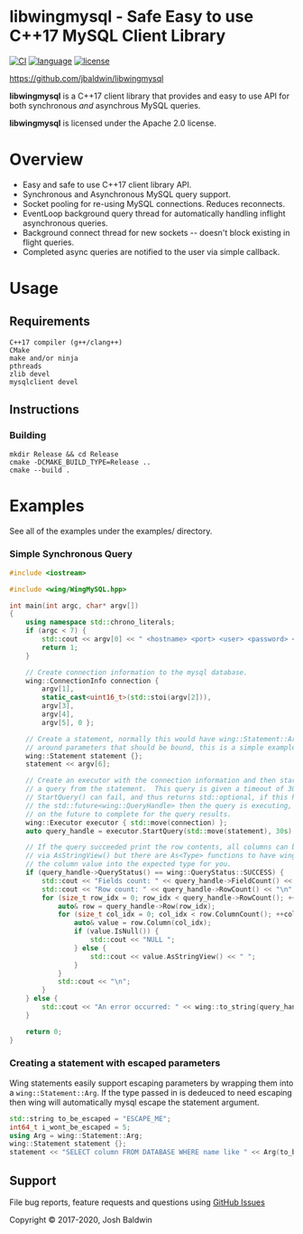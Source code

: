 libwingmysql - Safe Easy to use C++17 MySQL Client Library
==========================================================

[![CI](https://github.com/jbaldwin/libwingmysql/workflows/build-release-test/badge.svg)](https://github.com/jbaldwin/libwingmysql/workflows/build-release-test/badge.svg)
[![language][badge.language]][language]
[![license][badge.license]][license]

[badge.language]: https://img.shields.io/badge/language-C%2B%2B17-yellow.svg
[badge.license]: https://img.shields.io/badge/license-Apache--2.0-blue

[language]: https://en.wikipedia.org/wiki/C%2B%2B17
[license]: https://en.wikipedia.org/wiki/Apache_License

https://github.com/jbaldwin/libwingmysql

**libwingmysql** is a C++17 client library that provides and easy to use API for both synchronous _and_ asynchrous MySQL queries.

**libwingmysql** is licensed under the Apache 2.0 license.

# Overview #
* Easy and safe to use C++17 client library API.
* Synchronous and Asynchronous MySQL query support.
* Socket pooling for re-using MySQL connections.  Reduces reconnects.
* EventLoop background query thread for automatically handling inflight asynchronous queries.
* Background connect thread for new sockets -- doesn't block existing in flight queries.
* Completed async queries are notified to the user via simple callback.

# Usage #

## Requirements
    C++17 compiler (g++/clang++)
    CMake
    make and/or ninja
    pthreads
    zlib devel
    mysqlclient devel

## Instructions

### Building
    mkdir Release && cd Release
    cmake -DCMAKE_BUILD_TYPE=Release ..
    cmake --build .

# Examples

See all of the examples under the examples/ directory.

### Simple Synchronous Query
```C++
#include <iostream>

#include <wing/WingMySQL.hpp>

int main(int argc, char* argv[])
{
    using namespace std::chrono_literals;
    if (argc < 7) {
        std::cout << argv[0] << " <hostname> <port> <user> <password> <db> <query>\n";
        return 1;
    }

    // Create connection information to the mysql database.
    wing::ConnectionInfo connection {
        argv[1],
        static_cast<uint16_t>(std::stoi(argv[2])),
        argv[3],
        argv[4],
        argv[5], 0 };

    // Create a statement, normally this would have wing::Statement::Arg()
    // around parameters that should be bound, this is a simple example.
    wing::Statement statement {};
    statement << argv[6];

    // Create an executor with the connection information and then start
    // a query from the statement.  This query is given a timeout of 30s.
    // StartQuery() can fail, and thus returns std::optional, if this holds
    // the std::future<wing::QueryHandle> then the query is executing, wait
    // on the future to complete for the query results.
    wing::Executor executor { std::move(connection) };
    auto query_handle = executor.StartQuery(std::move(statement), 30s).value().get();

    // If the query succeeded print the row contents, all columns can be viewed
    // via AsStringView() but there are As<Type> functions to have wing convert
    // the column value into the expected type for you.
    if (query_handle->QueryStatus() == wing::QueryStatus::SUCCESS) {
        std::cout << "Fields count: " << query_handle->FieldCount() << "\n";
        std::cout << "Row count: " << query_handle->RowCount() << "\n";
        for (size_t row_idx = 0; row_idx < query_handle->RowCount(); ++row_idx) {
            auto& row = query_handle->Row(row_idx);
            for (size_t col_idx = 0; col_idx < row.ColumnCount(); ++col_idx) {
                auto& value = row.Column(col_idx);
                if (value.IsNull()) {
                    std::cout << "NULL ";
                } else {
                    std::cout << value.AsStringView() << " ";
                }
            }
            std::cout << "\n";
        }
    } else {
        std::cout << "An error occurred: " << wing::to_string(query_handle->QueryStatus()) << "\n";
    }

    return 0;
}

```

### Creating a statement with escaped parameters
Wing statements easily support escaping parameters by wrapping them into a
`wing::Statement::Arg`.  If the type passed in is dedeuced to need escaping then wing
will automatically mysql escape the statement argument.

```C++
std::string to_be_escaped = "ESCAPE_ME";
int64_t i_wont_be_escaped = 5;
using Arg = wing::Statement::Arg;
wing::Statement statement {};
statement << "SELECT column FROM DATABASE WHERE name like " << Arg(to_be_escaped) << " AND id = " << Arg(i_wont_be_escaped);
```

## Support

File bug reports, feature requests and questions using [GitHub Issues](https://github.com/jbaldwin/libwingmysql/issues)

Copyright © 2017-2020, Josh Baldwin
